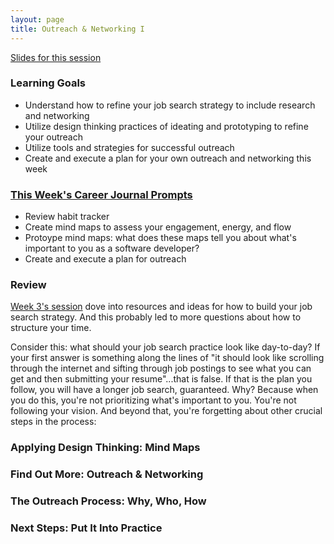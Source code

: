 ```yaml
---
layout: page
title: Outreach & Networking I
---
```


[Slides for this session](https://docs.google.com/presentation/d/157UY0PpmdEkgCgx6lBKxkkak-Rhw-w5w0iyVUcdLHR4/edit?usp=sharing)

### Learning Goals
* Understand how to refine your job search strategy to include research and networking
* Utilize design thinking practices of ideating and prototyping to refine your outreach
* Utilize tools and strategies for successful outreach
* Create and execute a plan for your own outreach and networking this week  

### [This Week's Career Journal Prompts](https://github.com/turingschool/career-development-curriculum-site/blob/master/module_two/mod2_career_journal_prompts.md#week-5)
* Review habit tracker
* Create mind maps to assess your engagement, energy, and flow
* Protoype mind maps: what does these maps tell you about what's important to you as a software developer?
* Create and execute a plan for outreach

### Review
[Week 3's session](/module_two/week_3_job_search_strategies) dove into resources and ideas for how to build your job search strategy. And this probably led to more questions about how to structure your time.

Consider this: what should your job search practice look like day-to-day? If your first answer is something along the lines of "it should look like scrolling through the internet and sifting through job postings to see what you can get and then submitting your resume"...that is false. If that is the plan you follow, you will have a longer job search, guaranteed. Why? Because when you do this, you're not prioritizing what's important to you. You're not following your vision. And beyond that, you're forgetting about other crucial steps in the process:






### Applying Design Thinking: Mind Maps

### Find Out More: Outreach & Networking

### The Outreach Process: Why, Who, How

### Next Steps: Put It Into Practice
